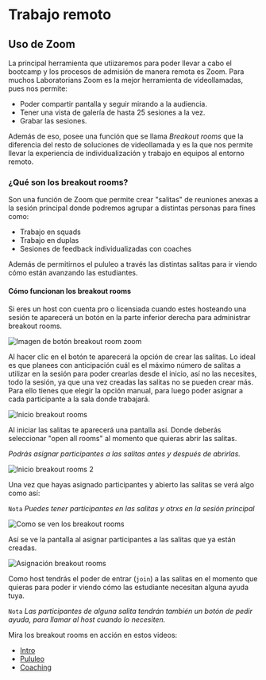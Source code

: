 # Trabajo remoto

## Uso de Zoom

La principal herramienta que utiizaremos para poder llevar a cabo el bootcamp
y los procesos de admisión de manera remota es Zoom. Para muchos Laboratorians
Zoom es la mejor herramienta de videollamadas, pues nos permite:

- Poder compartir pantalla y seguir mirando a la audiencia. 
- Tener una vista de galería de hasta 25 sesiones a la vez.
- Grabar las sesiones.

Además de eso, posee una función que se llama *Breakout rooms* que la
diferencia del resto de soluciones de videollamada y es la que nos permite
llevar la experiencia de individualización y trabajo en equipos al entorno
remoto.

### ¿Qué son los breakout rooms?

Son una función de Zoom que permite crear "salitas" de reuniones anexas a la
sesión principal donde podremos agrupar a distintas personas para fines como:

- Trabajo en squads
- Trabajo en duplas
- Sesiones de feedback individualizadas con coaches

Además de permitirnos el pululeo a través las distintas salitas para ir viendo
cómo están avanzando las estudiantes.

#### Cómo funcionan los breakout rooms

Si eres un host con cuenta pro o licensiada cuando estes hosteando una sesión
te aparecerá un botón en la parte inferior derecha para administrar breakout
rooms.

![Imagen de botón breakout room zoom](https://lh5.googleusercontent.com/0dkHuDoHFFvtLUppzptXsaElOvY-dE3WYYOn50kiAu8B7Obbi_KzNgl9uMLLJo0EhICMRWz3NtbLHHHg8YKxt6FKxY23HZGvijGsTx9Zqy0pAns1vRj2556CmGVmw7rzRZyWU6srEJE)

Al hacer clic en el botón te aparecerá la opción de crear las salitas. Lo
ideal es que planees con anticipación cuál es el máximo número de salitas a
utilizar en la sesión para poder crearlas desde el inicio, así no las necesites,
todo la sesión, ya que una vez creadas las salitas no se pueden crear más. Para
ello tienes que elegir la opción manual, para luego poder asignar a cada
participante a la sala donde trabajará. 

![Inicio breakout rooms](https://lh3.googleusercontent.com/_Ad3NNE5Wctnrj1pd2WDR1nITkRGvJOYtAhDDEsR4QMu3i7hMru34NDakA4_2QGOZRHBUH52XfWwigCFA8UgJr2LOkrsJe1nYDM8VN8JWG1t_8iCt3DrngFW7OJyBWCd3et6hmnYlJA)

Al iniciar las salitas te aparecerá una pantalla así. Donde deberás seleccionar
"open all rooms" al momento que quieras abrir las salitas.

_Podrás asignar participantes a las salitas antes y después de abrirlas._

![Inicio breakout rooms 2](https://lh6.googleusercontent.com/lH9RVoeB1byaJx-UTqSClnXDzVNAVpxphKvatePXNpNwecVlwO02TF1ZEC9G5JC7FZ2Q_9gNz0eW6HROJ2zVkpDYJlJSKxlkJQDvBjj8ZWVl-fXkt_bn36-zIIqh6-68HJDyx_VL8ZM)

Una vez que hayas asignado participantes y abierto las salitas se verá algo
como así:

`Nota` _Puedes tener participantes en las salitas y otrxs en la sesión
principal_

![Como se ven los breakout rooms](https://lh6.googleusercontent.com/9UEbjbwRAkayzwI3OrD7SBYoNP9aJMgP1xv__b6tjw6jV8ve8e5Bxy-DObWI7cx-iTQAkE3VEdfboCLfPe_R1b2PniPNSqM6xEhYbHILdsyJb8srGvsVQvhfKeJnl6XRDFmsrAtOCmc)


Así se ve la pantalla al asignar participantes a las salitas que ya están
creadas.

![Asignación breakout rooms](https://lh6.googleusercontent.com/lK2oK00r73eQ8HRSHoD2i3l_xxg8zFvPt66mT7JmkI_62UJSlltKWB_u46qcVHwDCkFlMAMrQhNRsYj_ZtWGZlcYvBc_qaI2MjlfaV90RUQZdVtAlqvL8ldxbVRX4lBzLKjLfctmq94)

Como host tendrás el poder de entrar (`join`) a las salitas en el momento que
quieras para poder ir viendo cómo las estudiante necesitan alguna ayuda tuya.

`Nota` _Las participantes de alguna salita tendrán también un botón de pedir
ayuda, para llamar al host cuando lo necesiten._

Mira los breakout rooms en acción en estos videos:

- [Intro](https://drive.google.com/open?id=1CW8pBSCth1kZS5Hn7rw_wPJsIur6ae2R)
- [Pululeo](https://drive.google.com/open?id=1nMcZc9nRxlhJt7UJb0_tNzj04gcJcBNt)
- [Coaching](https://drive.google.com/open?id=1r_EBw90cAbJsCJW3yddAH32Y8FiEy7CY) 




